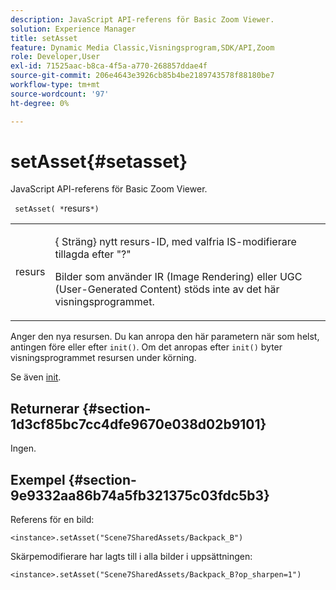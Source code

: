 ```yaml
---
description: JavaScript API-referens för Basic Zoom Viewer.
solution: Experience Manager
title: setAsset
feature: Dynamic Media Classic,Visningsprogram,SDK/API,Zoom
role: Developer,User
exl-id: 71525aac-b8ca-4f5a-a770-268857ddae4f
source-git-commit: 206e4643e3926cb85b4be2189743578f88180be7
workflow-type: tm+mt
source-wordcount: '97'
ht-degree: 0%

---
```


# setAsset{#setasset}

JavaScript API-referens för Basic Zoom Viewer.

` setAsset( *`resurs`*)`

<table id="table_896DFF34A68A403DB93A6D597461A573"> 
 <tbody> 
  <tr> 
   <td colname="col1"> <p> <span class="codeph"> <span class="varname"> resurs</span> </span> </p> </td> 
   <td colname="col2"> <p>{<span class="codeph"> Sträng</span>} nytt resurs-ID, med valfria IS-modifierare tillagda efter "?" </p> <p> Bilder som använder IR (Image Rendering) eller UGC (User-Generated Content) stöds inte av det här visningsprogrammet. </p> </td> 
  </tr> 
 </tbody> 
</table>

Anger den nya resursen. Du kan anropa den här parametern när som helst, antingen före eller efter `init()`. Om det anropas efter `init()` byter visningsprogrammet resursen under körning.

Se även [init](../../../c-html5-s7-aem-asset-viewers/c-html5-20-basic-zoom-viewer-about/c-html5-20-basic-zoom-viewer-javascriptapiref/r-html5-basic-zoom-viewer-20-javascriptapiref-init.md#reference-aee94dd92a28410784f7a1792e28683b).

## Returnerar {#section-1d3cf85bc7cc4dfe9670e038d02b9101}

Ingen.

## Exempel {#section-9e9332aa86b74a5fb321375c03fdc5b3}

Referens för en bild:

```
<instance>.setAsset("Scene7SharedAssets/Backpack_B")
```

Skärpemodifierare har lagts till i alla bilder i uppsättningen:

```
<instance>.setAsset("Scene7SharedAssets/Backpack_B?op_sharpen=1")
```
